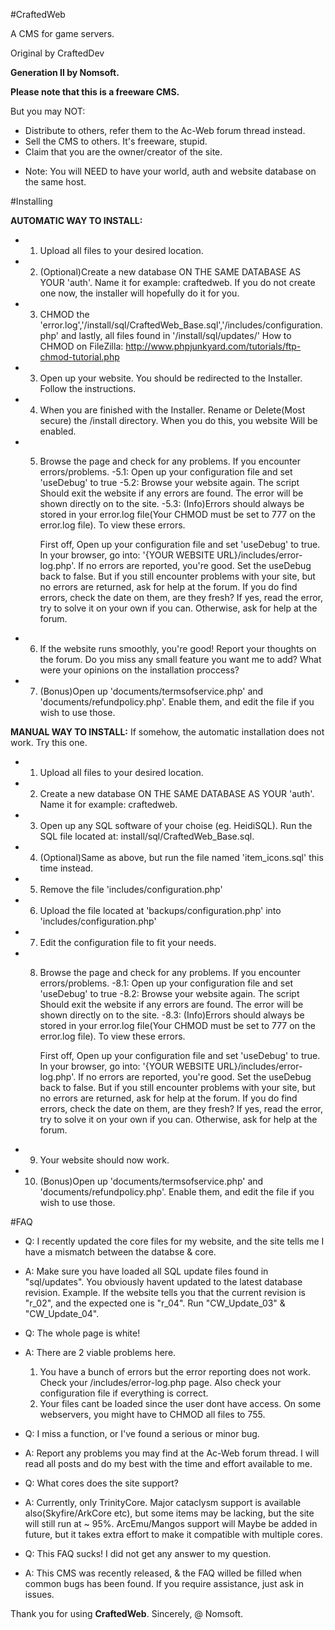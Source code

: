  
#CraftedWeb
 

A CMS for game servers.

Original by CraftedDev

**Generation II by Nomsoft.**


**Please note that this is a freeware CMS.**

But you may NOT:
  - Distribute to others, refer them to the Ac-Web forum thread instead.
  - Sell the CMS to others. It's freeware, stupid.
  - Claim that you are the owner/creator of the site.

 
 * Note: You will NEED to have your world, auth and website database on the same host.
 
#Installing

**AUTOMATIC WAY TO INSTALL:**
* 1. Upload all files to your desired location.
* 2. (Optional)Create a new database ON THE SAME DATABASE AS YOUR 'auth'. Name it for example: craftedweb. If you do not create one now, the installer will 				             hopefully do it for you.
* 3. CHMOD the 'error.log','/install/sql/CraftedWeb_Base.sql','/includes/configuration.php' and lastly, all files found in '/install/sql/updates/'
	How to CHMOD on FileZilla: http://www.phpjunkyard.com/tutorials/ftp-chmod-tutorial.php
* 3. Open up your website. You should be redirected to the Installer. Follow the instructions.
* 4. When you are finished with the Installer. Rename or Delete(Most secure) the /install directory. When you do this, you website Will be enabled.
* 5. Browse the page and check for any problems. 
	If you encounter errors/problems.
		-5.1: Open up your configuration file and set 'useDebug' to true
		-5.2: Browse your website again. The script Should exit the website if any errors are found. The error will be shown directly on to the site.
		-5.3: (Info)Errors should always be stored in your error.log file(Your CHMOD must be set to 777 on the error.log file). To view these errors. 
		
		First off, Open up your configuration file and set 'useDebug' to true.
		In your browser, go into: '{YOUR WEBSITE URL}/includes/error-log.php'. If no errors are reported, you're good. Set the useDebug back to false. 
		But if you still encounter problems with your site, but no errors are returned, ask for help at the forum.
		If you do find errors, check the date on them, are they fresh? If yes, read the error, try to solve it on your own if you can. Otherwise, ask for help at 		the forum. 
* 6. If the website runs smoothly, you're good! Report your thoughts on the forum. Do you miss any small feature you want me to add? What were your opinions on the installation proccess? 
* 7. (Bonus)Open up 'documents/termsofservice.php' and 'documents/refundpolicy.php'. Enable them, and edit the file if you wish to use those.

**MANUAL WAY TO INSTALL:**
If somehow, the automatic installation does not work. Try this one.
* 1. Upload all files to your desired location.
* 2. Create a new database ON THE SAME DATABASE AS YOUR 'auth'. Name it for example: craftedweb.
* 3. Open up any SQL software of your choise (eg. HeidiSQL). Run the SQL file located at: install/sql/CraftedWeb_Base.sql. 
* 4. (Optional)Same as above, but run the file named 'item_icons.sql' this time instead.
* 5. Remove the file 'includes/configuration.php'
* 6. Upload the file located at 'backups/configuration.php' into 'includes/configuration.php'
* 7. Edit the configuration file to fit your needs.
* 8. Browse the page and check for any problems. 
	If you encounter errors/problems.
		-8.1: Open up your configuration file and set 'useDebug' to true
		-8.2: Browse your website again. The script Should exit the website if any errors are found. The error will be shown directly on to the site.
		-8.3: (Info)Errors should always be stored in your error.log file(Your CHMOD must be set to 777 on the error.log file). To view these errors.
		
		First off, Open up your configuration file and set 'useDebug' to true.
		In your browser, go into: '{YOUR WEBSITE URL}/includes/error-log.php'. If no errors are reported, you're good. Set the useDebug back to false. 
		But if you still encounter problems with your site, but no errors are returned, ask for help at the forum.
		If you do find errors, check the date on them, are they fresh? If yes, read the error, try to solve it on your own if you can. Otherwise, ask for help at 					the forum. 
* 9. Your website should now work.	
* 10. (Bonus)Open up 'documents/termsofservice.php' and 'documents/refundpolicy.php'. Enable them, and edit the file if you wish to use those.	


#FAQ

* Q: I recently updated the core files for my website, and the site tells me I have a mismatch between the databse & core.
* A: Make sure you have loaded all SQL update files found in "sql/updates". You obviously havent updated to the latest database revision.
	Example. If the website tells you that the current revision is "r_02", and the expected one is "r_04". Run "CW_Update_03" & "CW_Update_04".

	
* Q: The whole page is white!
* A: There are 2 viable problems here.
	1. You have a bunch of errors but the error reporting does not work. Check your /includes/error-log.php page. Also check your configuration file if everything is   correct.
	2. Your files cant be loaded since the user dont have access. On some webservers, you might have to CHMOD all files to 755.
   
   
* Q: I miss a function, or I've found a serious or minor bug.
* A: Report any problems you may find at the Ac-Web forum thread. I will read all posts and do my best with the time and effort available to me.


* Q: What cores does the site support?
* A: Currently, only TrinityCore. Major cataclysm support is available also(Skyfire/ArkCore etc), but some items may be lacking, but the site will still run at ~ 95%.
	ArcEmu/Mangos support will Maybe be added in future, but it takes extra effort to make it compatible with multiple cores. 

	
* Q: This FAQ sucks! I did not get any answer to my question.
* A: This CMS was recently released, & the FAQ willed be filled when common bugs has been found. If you require assistance, just ask in issues.


Thank you for using **CraftedWeb**.
Sincerely, @ Nomsoft.
